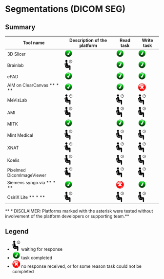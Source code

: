 # Segmentations (DICOM SEG)

## Summary

| Tool name | Description of the platform| Read task | Write task |
| -- | -- | -- | -- |
| 3D Slicer | <img src="../images/done.png" width=25> | <img src="../images/done.png" width=25> | <img src="../images/done.png" width=25> |
| Brainlab | <img src="../images/waiting.png" width=25> | <img src="../images/done.png" width=25> | <img src="../images/done.png" width=25> |
| ePAD | <img src="../images/done.png" width=25> | <img src="../images/done.png" width=25> | <img src="../images/done.png" width=25> |
| AIM on ClearCanvas ** * **| <img src="../images/done.png" width=25> | <img src="../images/done.png" width=25> | <img src="../images/failed.png" width=25> |
| MeVisLab | <img src="../images/waiting.png" width=25> | <img src="../images/waiting.png" width=25> | <img src="../images/waiting.png" width=25> |
| AMI | <img src="../images/waiting.png" width=25> | <img src="../images/waiting.png" width=25> | <img src="../images/waiting.png" width=25> |
| MITK | <img src="../images/done.png" width=25> | <img src="../images/done.png" width=25> | <img src="../images/done.png" width=25> |
| Mint Medical | <img src="../images/waiting.png" width=25> | <img src="../images/waiting.png" width=25> | <img src="../images/waiting.png" width=25> |
| XNAT | <img src="../images/waiting.png" width=25> | <img src="../images/waiting.png" width=25> | <img src="../images/waiting.png" width=25> |
| Koelis | <img src="../images/waiting.png" width=25> | <img src="../images/waiting.png" width=25> | <img src="../images/waiting.png" width=25> |
| Pixelmed DicomImageViewer | <img src="../images/waiting.png" width=25> | <img src="../images/waiting.png" width=25> | <img src="../images/waiting.png" width=25> |
| Siemens syngo.via ** * **| <img src="../images/done.png" width=25> | <img src="../images/failed.png" width=25> | <img src="../images/done.png" width=25> |
| OsiriX Lite ** * **| <img src="../images/waiting.png" width=25> | <img src="../images/waiting.png" width=25> | <img src="../images/waiting.png" width=25> |

** * DISCLAIMER: Platforms marked with the asterisk were tested without involvement of the platform developers or supporting team.**

## Legend

* <img src="../images/waiting.png" width=25> waiting for response
* <img src="../images/done.png" width=25> task completed
* <img src="../images/failed.png" width=25> no response received, or for some reason task could not be completed
